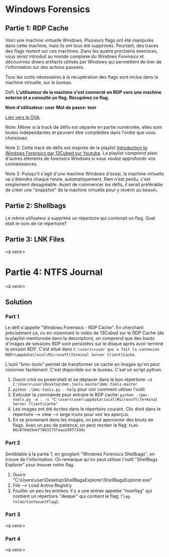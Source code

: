 
# Windows Forensics

## Partie 1: RDP Cache

Voici une machine virtuelle Windows. Plusieurs flags ont été manipulés dans cette machine, mais ils ont tous été supprimés. Pourtant, des traces des flags restent sur ces machines. Dans les quatre prochains exercices, vous serez introduit au monde complexe du *Windows Forensics* et découvrirez divers artifacts utilisés par Windows qui permettent de tirer de l'information sur des actions passées.

Tous les outils nécessaires à la récupération des flags sont inclus dans la machine virtuelle, sur le bureau.

Défi: **L'utilisateur de la machine s'est connecté en RDP vers une machine externe et a consulté un flag. Récupérez ce flag.**

**Nom d'utilisateur: user**
**Mot de passe: toor**

[Lien vers le OVA](https://drive.google.com/file/d/1bCkf312TXr7DgTvZLq9C-tMEtRDBIPFm/view?usp=sharing).

Note: Même si la track de défis est séparée en partie numérotée, elles sont toutes indépendantes et peuvent être complétées dans l'ordre que vous choisissez.

Note 2: Cette track de défis est inspirée de la playlist [Introduction to Windows Forensics par 13Cubed sur Youtube](https://www.youtube.com/playlist?list=PLlv3b9B16ZadqDQH0lTRO4kqn2P1g9Mve). La playlist comprend plein d'autres éléments de forensics Windows si vous voulez approfondir vos connaissances.

Note 3: Puisqu'il s'agit d'une machine Windows d'essai, la machine virtuelle va s'éteindre chaque heure, automatiquement. Rien n'est perdu, c'est simplement désagréable. Avant de commencer les défis, il serait préférable de créer une "snapshot" de la machine virtuelle pour y revenir au besoin.

## Partie 2: Shellbags

Le même utilisateur a supprimé un répertoire qui contenait un flag. Quel était le nom de ce répertoire?

## Partie 3: LNK Files

<à venir>

# Partie 4: NTFS Journal

<à venir>

## Solution

### Part 1

Le défi s'appelle "Windows Forensics - RDP Cache". En cherchant précisément ça, ou en visionnant le vidéo de 13Cubed sur le RDP Cache (de la playlist mentionnée dans la description), on comprend que des bouts d'images de sessions RDP sont persistées sur le disque après avoir terminé la session RDP. C'est situé dans `C:\users\<user qui a fait la connexion RDP>\appdata\local\Microsoft\Terminal Server Client\Cache`.

L'outil "bmc-tools" permet de transformer ce cache en images qu'on peut visionner facilement. C'est disponible sur le bureau. C'est un script python.
1. Ouvrir cmd ou powershell et se déplacer dans le bon répertoire: `cd C:\Users\user\Desktop\bmc-tools-master\bmc-tools-master`
2. `python .\bmc-tools.py --help` pour voir comment utiliser l'outil.
3. Exécuter la commande pour extraire le RDP cache: `python .\bmc-tools.py -d . -s "C:\users\user\appdata\local\Microsoft\Terminal Server Client\Cache"`
4. Les images ont été écrites dans le répertoire courant. Clic droit dans le répertoire --> view --> large icons pour voir les aperçus.
5. En se promenant dans les images, on peut apercevoir des bouts de flags. Avec un peu de patience, on peut recréer le flag: `FLAG-06c078dd3ebf7801575feaa109f73ddc`

### Part 2

Semblable à la partie 1, en googlant "Windows Forensics Shellbags", on trouve de l'information. On remarque qu'on peut utiliser l'outil "ShellBags Explorer" pour trouver notre flag.

1. Ouvrir "C:\Users\user\Desktop\ShellBagsExplorer\ShellBagsExplorer.exe"
2. File --> Load Active Registry
3. Fouiller un peu les entrées. Il y a une entrée appelée "monflag" qui contient un répertoire "deeper" qui contient le flag: `flag-folderContenantFlag2`.

### Part 3

<à venir>

### Part 4

<à venir>
